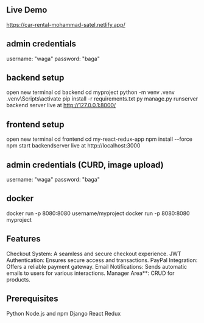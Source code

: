 ## Live Demo
https://car-rental-mohammad-satel.netlify.app/


## admin credentials
username: "waga"
password: "baga"


## backend setup
open new terminal
cd backend
cd myproject
python -m venv .venv
.venv\Scripts\activate
pip install -r requirements.txt
py manage.py runserver
backend server live at http://127.0.0.1:8000/


## frontend setup
open new terminal
cd frontend
cd my-react-redux-app
npm install --force
npm start
backendserver live at http://localhost:3000


## admin credentials (CURD, image upload)
username: "waga"
password: "baga"


## docker
docker run -p 8080:8080 username/myproject
docker run -p 8080:8080 myproject


## Features
Checkout System: A seamless and secure checkout experience.
JWT Authentication: Ensures secure access and transactions.
PayPal Integration: Offers a reliable payment gateway.
Email Notifications: Sends automatic emails to users for various interactions.
Manager Area**: CRUD for products.


## Prerequisites
Python
Node.js and npm
Django
React
Redux
